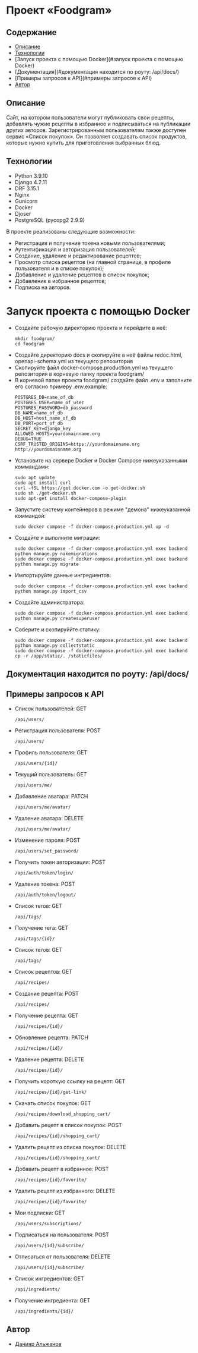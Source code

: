 # Проект «Foodgram»

## Содержание
- [Описание](#описание)
- [Технологии](#технологии)
- [Запуск проекта с помощью Docker](#запуск проекта с помощью Docker)
- [Документация](#документация находится по роуту: /api/docs/)
- [Примеры запросов к API](#примеры запросов к API)
- [Автор](#автор)

## Описание
Cайт, на котором пользователи могут публиковать свои рецепты, добавлять чужие рецепты в избранное и подписываться на публикации других авторов. 
Зарегистрированным пользователям также доступен сервис «Список покупок». Он позволяет создавать список продуктов, которые нужно купить для приготовления выбранных блюд.

## Технологии
* Python 3.9.10
* Django 4.2.11
* DRF 3.15.1
* Nginx
* Gunicorn
* Docker
* Djoser
* PostgreSQL (pycopg2 2.9.9)

В проекте реализованы следующие возможности:
* Регистрация и получение токена новыми пользователями;
* Аутентификация и авторизация пользователей;
* Создание, удаление и редактирование рецептов;
* Просмотр списка рецептов (на главной странице, в профиле пользователя и в списке покупок);
* Добавление и удаление рецептов в список покупок;
* Добавление в избранное рецептов;
* Подписка на авторов.

# Запуск проекта с помощью Docker
* Создайте рабочую директорию проекта и перейдите в неё:
  ```
  mkdir foodgram/
  cd foodgram
  ```
* Создайте директорию docs и скопируйте в неё файлы redoc.html, openapi-schema.yml из текущего репозитория
* Скопируйте файл docker-compose.production.yml из текущего репозитория в корневую папку проекта foodgram/
* В корневой папке проекта foodgram/ создайте файл .env и заполните его согласно примеру .env.example:
  ```
  POSTGRES_DB=name_of_db
  POSTGRES_USER=name_of_user
  POSTGRES_PASSWORD=db_password
  DB_NAME=name_of_db
  DB_HOST=host_name_of_db
  DB_PORT=port_of_db
  SECRET_KEY=django_key
  ALLOWED_HOSTS=yourdomainname.org
  DEBUG=TRUE
  CSRF_TRUSTED_ORIGINS=https://yourdomainname.org http://yourdomainname.org
  ```
* Установите на сервере Docker и Docker Compose нижеуказанными коммандами:
  ```
  sudo apt update
  sudo apt install curl
  curl -fSL https://get.docker.com -o get-docker.sh
  sudo sh ./get-docker.sh
  sudo apt-get install docker-compose-plugin
  ```
* Запустите систему контейнеров в режиме "демона" нижеуказанной коммандой:
  ```
  sudo docker compose -f docker-compose.production.yml up -d
  ```
* Создайте и выполните миграции:
  ```
  sudo docker compose -f docker-compose.production.yml exec backend python manage.py nakemigrations
  sudo docker compose -f docker-compose.production.yml exec backend python manage.py migrate
  ```
* Импортируйте данные ингредиентов:
  ```
  sudo docker compose -f docker-compose.production.yml exec backend python manage.py import_csv
  ```
* Создайте администратора:
  ```
  sudo docker compose -f docker-compose.production.yml exec backend python manage.py createsuperuser
  ```
* Соберите и скопируййте статику:
  ```
  sudo docker compose -f docker-compose.production.yml exec backend python manage.py collectstatic
  sudo docker compose -f docker-compose.production.yml exec backend cp -r /app/static/. /staticfiles/
  ```
## Документация находится по роуту: /api/docs/

## Примеры запросов к API

* Список пользователей:
  GET
  ```
  /api/users/
  ```
* Регистрация пользователя:
  POST
  ```
  /api/users/
  ```
* Профиль пользователя:
  GET
  ```
  /api/users/{id}/
  ```
* Текущий пользователь:
  GET
  ```
  /api/users/me/
  ```
* Добавление аватара:
  PATCH
  ```
  /api/users/me/avatar/
  ```
* Удаление аватара:
  DELETE
  ```
  /api/users/me/avatar/
  ```
* Изменение пароля:
  POST
  ```
  /api/users/set_password/
  ```
* Получить токен авторизации:
  POST
  ```
  /api/auth/token/login/
  ```  
* Удаление токена:
  POST
  ```
  /api/auth/token/logout/
  ```  
* Список тегов:
  GET
  ```
  /api/tags/
  ```    
* Получение тега:
  GET
  ```
  /api/tags/{id}/
  ```
* Список тегов:
  GET
  ```
  /api/tags/
  ```  
* Список рецептов:
  GET
  ```
  /api/recipes/
  ```  
* Создание рецепта:
  POST
  ```
  /api/recipes/
  ```  
* Получение рецепта:
  GET
  ```
  /api/recipes/{id}/
  ```  
* Обновление рецепта:
  PATCH
  ```
  /api/recipes/{id}/
  ```  
* Удаление рецепта:
  DELETE
  ```
  /api/recipes/{id}/
  ```  
* Получить короткую ссылку на рецепт:
  GET
  ```
  /api/recipes/{id}/get-link/
  ```  
* Скачать список покупок:
  GET
  ```
  /api/recipes/download_shopping_cart/
  ```  
* Добавить рецепт в список покупок:
  POST
  ```
  /api/recipes/{id}/shopping_cart/
  ```  
* Удалить рецепт из списка покупок:
  DELETE
  ```
  /api/recipes/{id}/shopping_cart/
  ```  
* Добавить рецепт в избранное:
  POST
  ```
  /api/recipes/{id}/favorite/
  ```  
* Удалить рецепт из избранного:
  DELETE
  ```
  /api/recipes/{id}/favorite/
  ```  
* Мои подписки:
  GET
  ```
  /api/users/subscriptions/
  ```  
* Подписаться на пользователя:
  POST
  ```
  /api/users/{id}/subscribe/
  ```
* Отписаться от пользователя:
  DELETE
  ```
  /api/users/{id}/subscribe/
  ```  
* Список ингредиентов:
  GET
  ```
  /api/ingredients/
  ```  
* Получение ингредиента:
  GET
  ```
  /api/ingredients/{id}/
  ``` 


## Автор

- [Данияр Альжанов](https://github.com/DaniyarAlzhanov)
